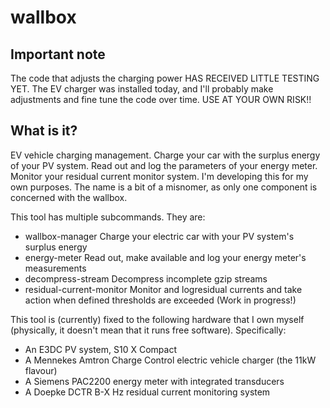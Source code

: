 # wallbox

## Important note

The code that adjusts the charging power HAS RECEIVED LITTLE TESTING YET. The
EV charger was installed today, and I'll probably make adjustments and fine
tune the code over time. USE AT YOUR OWN RISK!!

## What is it?

EV vehicle charging management. Charge your car with the surplus
energy of your PV system. Read out and log the parameters of your
energy meter. Monitor your residual current monitor system. I'm
developing this for my own purposes. The name is a bit of a misnomer,
as only one component is concerned with the wallbox.

This tool has multiple subcommands. They are:

  * wallbox-manager           Charge your electric car with your PV
                              system's surplus energy
  * energy-meter              Read out, make available and log your
                              energy meter's measurements
  * decompress-stream         Decompress incomplete gzip streams
  * residual-current-monitor  Monitor and logresidual currents and
                              take action when defined thresholds are
                              exceeded (Work in progress!) 

This tool is (currently) fixed to the following hardware that I own
myself (physically, it doesn't mean that it runs free software).
Specifically:

* An E3DC PV system, S10 X Compact
* A Mennekes Amtron Charge Control electric vehicle charger (the 11kW flavour)
* A Siemens PAC2200 energy meter with integrated transducers
* A Doepke DCTR B-X Hz residual current monitoring system


